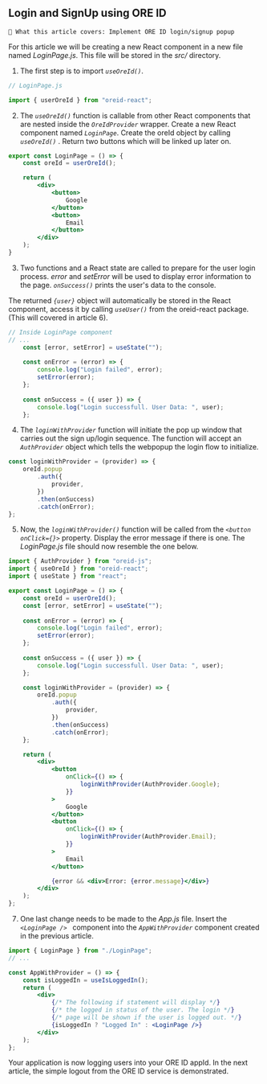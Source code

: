 ## Login and SignUp using ORE ID

```text
📢 What this article covers: Implement ORE ID login/signup popup
```

For this article we will be creating a new React component in a new file named *LoginPage.js*.  This file will be stored in the *src/* directory.

1. The first step is to import *```useOreId()```*.

```jsx
// LoginPage.js

import { userOreId } from "oreid-react";
```

2. The *```useOreId()```* function is callable from other React components that are nested inside the *```OreIdProvider```* wrapper.  Create a new React component named *```LoginPage```*.  Create the oreId object by calling *```useOreId()```* .  Return two buttons which will be linked up later on.

```jsx
export const LoginPage = () => {
    const oreId = userOreId();

    return (
        <div>
            <button>
                Google
            </button>
            <button>
                Email
            </button>
        </div>
    );
}
```

3. Two functions and a React state are called to prepare for the user login process.  *error* and *setError* will be used to display error information to the page.
*```onSuccess()```* prints the user's data to the console.  

The returned *```{user}```* object will automatically be stored in the React component, access it by calling *```useUser()```* from the oreid-react package. (This will covered in article 6).

```jsx
// Inside LoginPage component
// ...
    const [error, setError] = useState("");
    
    const onError = (error) => {
        console.log("Login failed", error);
        setError(error);
    };
    
    const onSuccess = ({ user }) => {
        console.log("Login successfull. User Data: ", user);
    };
```

4. The *```loginWithProvider```* function will initiate the pop up window that carries out the sign up/login sequence.  The function will accept an *```AuthProvider```* object which tells the webpopup the login flow to initialize.

```jsx
const loginWithProvider = (provider) => {
    oreId.popup
        .auth({
            provider,
        })
        .then(onSuccess)
        .catch(onError);
};
```

5. Now, the *```loginWithProvider()```* function will be called from the *```<button onClick={}>```* property.  Display the error message if there is one.  The *LoginPage.js* file should now resemble the one below.

```jsx
import { AuthProvider } from "oreid-js";
import { useOreId } from "oreid-react";
import { useState } from "react";

export const LoginPage = () => {
    const oreId = userOreId();
    const [error, setError] = useState("");
    
    const onError = (error) => {
        console.log("Login failed", error);
        setError(error);
    };
    
    const onSuccess = ({ user }) => {
        console.log("Login successfull. User Data: ", user);
    };

    const loginWithProvider = (provider) => {
        oreId.popup
            .auth({
                provider,
            })
            .then(onSuccess)
            .catch(onError);
    };

    return (
        <div>
            <button
                onClick={() => {
                    loginWithProvider(AuthProvider.Google);
                }}
            >
                Google
            </button>
            <button
                onClick={() => {
                    loginWithProvider(AuthProvider.Email);
                }} 
            >
                Email
            </button>

            {error && <div>Error: {error.message}</div>}
        </div>
    );
};
```

7. One last change needs to be made to the *App.js* file.  Insert the *```<LoginPage /> ```* component into the *```AppWithProvider```* component created in the previous article.

```jsx
import { LoginPage } from "./LoginPage";
// ...

const AppWithProvider = () => {
    const isLoggedIn = useIsLoggedIn();
    return (
        <div>
            {/* The following if statement will display */}
            {/* the logged in status of the user. The login */}
            {/* page will be shown if the user is logged out. */}
            {isLoggedIn ? "Logged In" : <LoginPage />}
        </div>
    );
};
```

Your application is now logging users into your ORE ID appId.  In the next article, the simple logout from the ORE ID service is demonstrated.